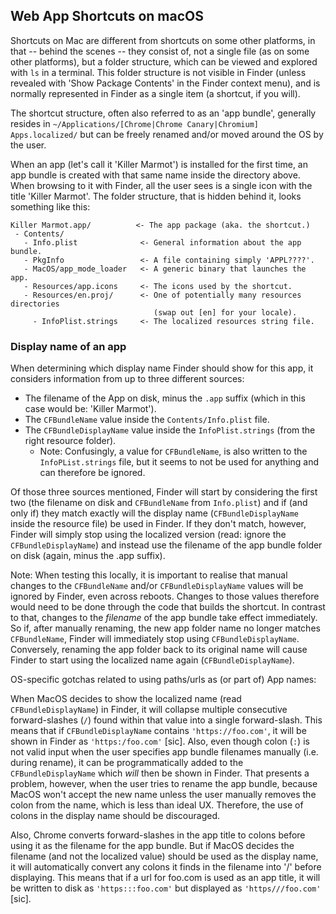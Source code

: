 ## Web App Shortcuts on macOS

Shortcuts on Mac are different from shortcuts on some other platforms, in
that -- behind the scenes -- they consist of, not a single file (as on some
other platforms), but a folder structure, which can be viewed and explored
with `ls` in a terminal. This folder structure is not visible in Finder
(unless revealed with 'Show Package Contents' in the Finder context menu),
and is normally represented in Finder as a single item (a shortcut, if you
will).

The shortcut structure, often also referred to as an 'app bundle', generally
resides in `~/Applications/[Chrome|Chrome Canary|Chromium] Apps.localized/`
but can be freely renamed and/or moved around the OS by the user.

When an app (let's call it 'Killer Marmot') is installed for the first time,
an app bundle is created with that same name inside the directory above. When
browsing to it with Finder, all the user sees is a single icon with the title
'Killer Marmot'. The folder structure, that is hidden behind it, looks
something like this:

```
Killer Marmot.app/          <- The app package (aka. the shortcut.)
 - Contents/
   - Info.plist              <- General information about the app bundle.
   - PkgInfo                 <- A file containing simply 'APPL????'.
   - MacOS/app_mode_loader   <- A generic binary that launches the app.
   - Resources/app.icons     <- The icons used by the shortcut.
   - Resources/en.proj/      <- One of potentially many resources directories
                                (swap out [en] for your locale).
     - InfoPlist.strings     <- The localized resources string file.
```

### Display name of an app

When determining which display name Finder should show for this app, it
considers information from up to three different sources:
- The filename of the App on disk, minus the `.app` suffix (which in this case
  would be: 'Killer Marmot').
- The `CFBundleName` value inside the `Contents/Info.plist` file.
- The `CFBundleDisplayName` value inside the `InfoPlist.strings` (from the right
  resource folder).
  - Note: Confusingly, a value for `CFBundleName`, is also written to the
  `InfoPList.strings` file, but it seems to not be used for anything and can
  therefore be ignored.

Of those three sources mentioned, Finder will start by considering the first
two (the filename on disk and `CFBundleName` from `Info.plist`) and if (and only
if) they match exactly will the display name (`CFBundleDisplayName` inside the
resource file) be used in Finder. If they don't match, however, Finder will
simply stop using the localized version (read: ignore the
`CFBundleDisplayName`) and instead use the filename of the app bundle folder on
disk (again, minus the .app suffix).

Note: When testing this locally, it is important to realise that manual
changes to the `CFBundleName` and/or `CFBundleDisplayName` values will be
ignored by Finder, even across reboots. Changes to those values therefore would
need to be done through the code that builds the shortcut. In contrast to that,
changes to the *filename* of the app bundle take effect immediately. So if,
after manually renaming, the new app folder name no longer matches
`CFBundleName`, Finder will immediately stop using `CFBundleDisplayName`.
Conversely, renaming the app folder back to its original name will cause
Finder to start using the localized name again (`CFBundleDisplayName`).

OS-specific gotchas related to using paths/urls as (or part of) App names:

When MacOS decides to show the localized name (read `CFBundleDisplayName`) in
Finder, it will collapse multiple consecutive forward-slashes (`/`) found
within that value into a single forward-slash. This means that if
`CFBundleDisplayName` contains `'https://foo.com'`, it will be shown in Finder
as `'https:/foo.com'` [sic]. Also, even though colon (`:`) is not valid input
when the user specifies app bundle filenames manually (i.e. during rename), it
can be programmatically added to the `CFBundleDisplayName` which _will_ then be
shown in Finder. That presents a problem, however, when the user tries to
rename the app bundle, because MacOS won't accept the new name unless the
user manually removes the colon from the name, which is less than ideal UX.
Therefore, the use of colons in the display name should be discouraged.

Also, Chrome converts forward-slashes in the app title to colons before using
it as the filename for the app bundle. But if MacOS decides the filename (and
not the localized value) should be used as the display name, it will
automatically convert any colons it finds in the filename into '/' before
displaying. This means that if a url for foo.com is used as an app title, it
will be written to disk as `'https:::foo.com'` but displayed as
`'https///foo.com'` [sic].
